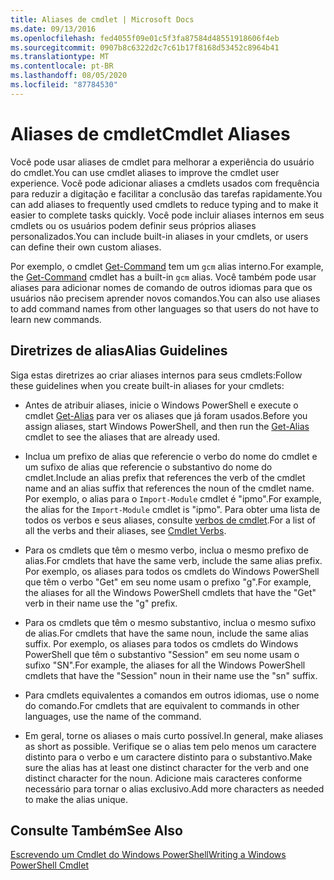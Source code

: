 ```yaml
---
title: Aliases de cmdlet | Microsoft Docs
ms.date: 09/13/2016
ms.openlocfilehash: fed4055f09e01c5f3fa87584d48551918606f4eb
ms.sourcegitcommit: 0907b8c6322d2c7c61b17f8168d53452c8964b41
ms.translationtype: MT
ms.contentlocale: pt-BR
ms.lasthandoff: 08/05/2020
ms.locfileid: "87784530"
---
```

# <a name="cmdlet-aliases"></a><span data-ttu-id="c4a4a-102">Aliases de cmdlet</span><span class="sxs-lookup"><span data-stu-id="c4a4a-102">Cmdlet Aliases</span></span>

<span data-ttu-id="c4a4a-103">Você pode usar aliases de cmdlet para melhorar a experiência do usuário do cmdlet.</span><span class="sxs-lookup"><span data-stu-id="c4a4a-103">You can use cmdlet aliases to improve the cmdlet user experience.</span></span> <span data-ttu-id="c4a4a-104">Você pode adicionar aliases a cmdlets usados com frequência para reduzir a digitação e facilitar a conclusão das tarefas rapidamente.</span><span class="sxs-lookup"><span data-stu-id="c4a4a-104">You can add aliases to frequently used cmdlets to reduce typing and to make it easier to complete tasks quickly.</span></span> <span data-ttu-id="c4a4a-105">Você pode incluir aliases internos em seus cmdlets ou os usuários podem definir seus próprios aliases personalizados.</span><span class="sxs-lookup"><span data-stu-id="c4a4a-105">You can include built-in aliases in your cmdlets, or users can define their own custom aliases.</span></span>

<span data-ttu-id="c4a4a-106">Por exemplo, o cmdlet [Get-Command](/powershell/module/microsoft.powershell.core/get-command) tem um `gcm` alias interno.</span><span class="sxs-lookup"><span data-stu-id="c4a4a-106">For example, the [Get-Command](/powershell/module/microsoft.powershell.core/get-command) cmdlet has a built-in `gcm` alias.</span></span> <span data-ttu-id="c4a4a-107">Você também pode usar aliases para adicionar nomes de comando de outros idiomas para que os usuários não precisem aprender novos comandos.</span><span class="sxs-lookup"><span data-stu-id="c4a4a-107">You can also use aliases to add command names from other languages so that users do not have to learn new commands.</span></span>

## <a name="alias-guidelines"></a><span data-ttu-id="c4a4a-108">Diretrizes de alias</span><span class="sxs-lookup"><span data-stu-id="c4a4a-108">Alias Guidelines</span></span>

<span data-ttu-id="c4a4a-109">Siga estas diretrizes ao criar aliases internos para seus cmdlets:</span><span class="sxs-lookup"><span data-stu-id="c4a4a-109">Follow these guidelines when you create built-in aliases for your cmdlets:</span></span>

- <span data-ttu-id="c4a4a-110">Antes de atribuir aliases, inicie o Windows PowerShell e execute o cmdlet [Get-Alias](/powershell/module/Microsoft.PowerShell.Utility/Get-Alias) para ver os aliases que já foram usados.</span><span class="sxs-lookup"><span data-stu-id="c4a4a-110">Before you assign aliases, start Windows PowerShell, and then run the [Get-Alias](/powershell/module/Microsoft.PowerShell.Utility/Get-Alias) cmdlet to see the aliases that are already used.</span></span>

- <span data-ttu-id="c4a4a-111">Inclua um prefixo de alias que referencie o verbo do nome do cmdlet e um sufixo de alias que referencie o substantivo do nome do cmdlet.</span><span class="sxs-lookup"><span data-stu-id="c4a4a-111">Include an alias prefix that references the verb of the cmdlet name and an alias suffix that references the noun of the cmdlet name.</span></span> <span data-ttu-id="c4a4a-112">Por exemplo, o alias para o `Import-Module` cmdlet é "ipmo".</span><span class="sxs-lookup"><span data-stu-id="c4a4a-112">For example, the alias for the `Import-Module` cmdlet is "ipmo".</span></span> <span data-ttu-id="c4a4a-113">Para obter uma lista de todos os verbos e seus aliases, consulte [verbos de cmdlet](./approved-verbs-for-windows-powershell-commands.md).</span><span class="sxs-lookup"><span data-stu-id="c4a4a-113">For a list of all the verbs and their aliases, see [Cmdlet Verbs](./approved-verbs-for-windows-powershell-commands.md).</span></span>

- <span data-ttu-id="c4a4a-114">Para os cmdlets que têm o mesmo verbo, inclua o mesmo prefixo de alias.</span><span class="sxs-lookup"><span data-stu-id="c4a4a-114">For cmdlets that have the same verb, include the same alias prefix.</span></span> <span data-ttu-id="c4a4a-115">Por exemplo, os aliases para todos os cmdlets do Windows PowerShell que têm o verbo "Get" em seu nome usam o prefixo "g".</span><span class="sxs-lookup"><span data-stu-id="c4a4a-115">For example, the aliases for all the Windows PowerShell cmdlets that have the "Get" verb in their name use the "g" prefix.</span></span>

- <span data-ttu-id="c4a4a-116">Para os cmdlets que têm o mesmo substantivo, inclua o mesmo sufixo de alias.</span><span class="sxs-lookup"><span data-stu-id="c4a4a-116">For cmdlets that have the same noun, include the same alias suffix.</span></span> <span data-ttu-id="c4a4a-117">Por exemplo, os aliases para todos os cmdlets do Windows PowerShell que têm o substantivo "Session" em seu nome usam o sufixo "SN".</span><span class="sxs-lookup"><span data-stu-id="c4a4a-117">For example, the aliases for all the Windows PowerShell cmdlets that have the "Session" noun in their name use the "sn" suffix.</span></span>

- <span data-ttu-id="c4a4a-118">Para cmdlets equivalentes a comandos em outros idiomas, use o nome do comando.</span><span class="sxs-lookup"><span data-stu-id="c4a4a-118">For cmdlets that are equivalent to commands in other languages, use the name of the command.</span></span>

- <span data-ttu-id="c4a4a-119">Em geral, torne os aliases o mais curto possível.</span><span class="sxs-lookup"><span data-stu-id="c4a4a-119">In general, make aliases as short as possible.</span></span> <span data-ttu-id="c4a4a-120">Verifique se o alias tem pelo menos um caractere distinto para o verbo e um caractere distinto para o substantivo.</span><span class="sxs-lookup"><span data-stu-id="c4a4a-120">Make sure the alias has at least one distinct character for the verb and one distinct character for the noun.</span></span> <span data-ttu-id="c4a4a-121">Adicione mais caracteres conforme necessário para tornar o alias exclusivo.</span><span class="sxs-lookup"><span data-stu-id="c4a4a-121">Add more characters as needed to make the alias unique.</span></span>

## <a name="see-also"></a><span data-ttu-id="c4a4a-122">Consulte Também</span><span class="sxs-lookup"><span data-stu-id="c4a4a-122">See Also</span></span>

[<span data-ttu-id="c4a4a-123">Escrevendo um Cmdlet do Windows PowerShell</span><span class="sxs-lookup"><span data-stu-id="c4a4a-123">Writing a Windows PowerShell Cmdlet</span></span>](./writing-a-windows-powershell-cmdlet.md)
